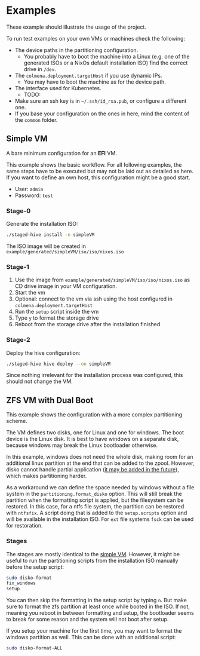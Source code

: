 # Examples

These example should illustrate the usage of the project.

To run test examples on your own VMs or machines check the following:
- The device paths in the partitioning configuration.
  - You probably have to boot the machine into a Linux (e.g. one of the generated ISOs or a NixOs default installation ISO) find the correct drive in `/dev`.
- The `colmena.deployment.targetHost` if you use dynamic IPs.
  - You may have to boot the machine as for the device path.
- The interface used for Kubernetes.
  - TODO:
- Make sure an ssh key is in `~/.ssh/id_rsa.pub`, or configure a different one.
- If you base your configuration on the ones in here, mind the content of the `common` folder.

## Simple VM

A bare minimum configuration for an **EFI** VM.

This example shows the basic workflow.
For all following examples, the same steps have to be executed but may not be laid out as detailed as here.
If you want to define an own host, this configuration might be a good start.

- User: `admin`
- Password: `test`

### Stage-0

Generate the installation ISO:

```bash
./staged-hive install -n simpleVM
```

The ISO image will be created in `example/generated/simpleVM/iso/iso/nixos.iso`

### Stage-1

1. Use the image from `example/generated/simpleVM/iso/iso/nixos.iso` as CD drive image in your VM configuration.
2. Start the vm
3. Optional: connect to the vm via ssh using the host configured in `colmena.deployment.targetHost`
4. Run the `setup` script inside the vm
5. Type `y` to format the storage drive
6. Reboot from the storage drive after the installation finished

### Stage-2

Deploy the hive configuration:

```bash
./staged-hive hive deploy --on simpleVM
```

Since nothing irrelevant for the installation process was configured, this should not change the VM.

## ZFS VM with Dual Boot

This example shows the configuration with a more complex partitioning scheme.

The VM defines two disks, one for Linux and one for windows.
The boot device is the Linux disk.
It is best to have windows on a separate disk, because windows may break the Linux bootloader otherwise.

In this example, windows does not need the whole disk, making room for an additional linux partition at the end that can be added to the zpool.
However, disko cannot handle partial application ([it may be added in the future](https://github.com/nix-community/disko/issues/264)), which makes partitioning harder.

As a workaround we can define the space needed by windows without a file system in the `partitioning.format_disko` option.
This will still break the partition when the formatting script is applied, but the filesystem can be restored.
In this case, for a ntfs file system, the partition can be restored with `ntfsfix`.
A script doing that is added to the `setup.scripts` option and will be available in the installation ISO.
For `ext` file systems `fsck` can be used for restoration.

### Stages

The stages are mostly identical to the [simple VM](#simple-vm).
However, it might be useful to run the partitioning scripts from the installation ISO manually before the setup script:

```bash
sudo disko-format
fix_windows
setup
```

You can then skip the formatting in the setup script by typing `n`.
But make sure to format the zfs partition at least once while booted in the ISO.
If not, meaning you reboot in between formatting and setup, the bootloader seems to break for some reason and the system will not boot after setup.

If you setup your machine for the first time, you may want to format the windows partition as well.
This can be done with an additional script:

```bash
sudo disko-format-ALL
```